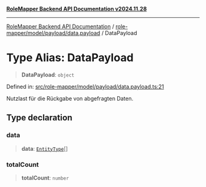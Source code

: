 [**RoleMapper Backend API Documentation v2024.11.28**](../../../../../README.md)

***

[RoleMapper Backend API Documentation](../../../../../modules.md) / [role-mapper/model/payload/data.payload](../README.md) / DataPayload

# Type Alias: DataPayload

> **DataPayload**: `object`

Defined in: [src/role-mapper/model/payload/data.payload.ts:21](https://github.com/FlowCraft-AG/RoleMapper/blob/55ba436164ff7e5a7c4d8ad55ac7ddffe5029190/backend/src/role-mapper/model/payload/data.payload.ts#L21)

Nutzlast für die Rückgabe von abgefragten Daten.

## Type declaration

### data

> **data**: [`EntityType`](../../../entity/entities.entity/type-aliases/EntityType.md)[]

### totalCount

> **totalCount**: `number`

